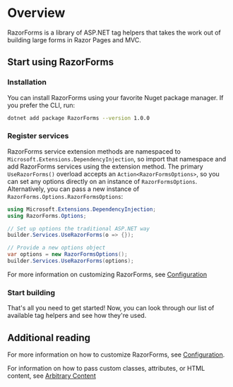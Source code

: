 # Overview

RazorForms is a library of ASP.NET tag helpers that takes the work out of building large forms in Razor Pages and MVC. 

## Start using RazorForms

### Installation

You can install RazorForms using your favorite Nuget package manager. If you prefer the CLI, run:

```bash
dotnet add package RazorForms --version 1.0.0
```

### Register services

RazorForms service extension methods are namespaced to `Microsoft.Extensions.DependencyInjection`, so import that namespace and add RazorForms services using the extension method. The primary `UseRazorForms()` overload accepts an `Action<RazorFormsOptions>`, so you can set any options directly on an instance of `RazorFormsOptions`. Alternatively, you can pass a new instance of `RazorForms.Options.RazorFormsOptions`:

```csharp
using Microsoft.Extensions.DependencyInjection;
using RazorForms.Options;

// Set up options the traditional ASP.NET way
builder.Services.UseRazorForms(o => {});

// Provide a new options object
var options = new RazorFormsOptions();
builder.Services.UseRazorForms(options);
```

For more information on customizing RazorForms, see [Configuration](/docs/introduction/configuration)

### Start building

That's all you need to get started! Now, you can look through our list of available tag helpers and see how they're used.

## Additional reading

For more information on how to customize RazorForms, see [Configuration](/docs/introduction/configuration).

For information on how to pass custom classes, attributes, or HTML content, see [Arbitrary Content](/docs/introduction/arbitrary-content) 